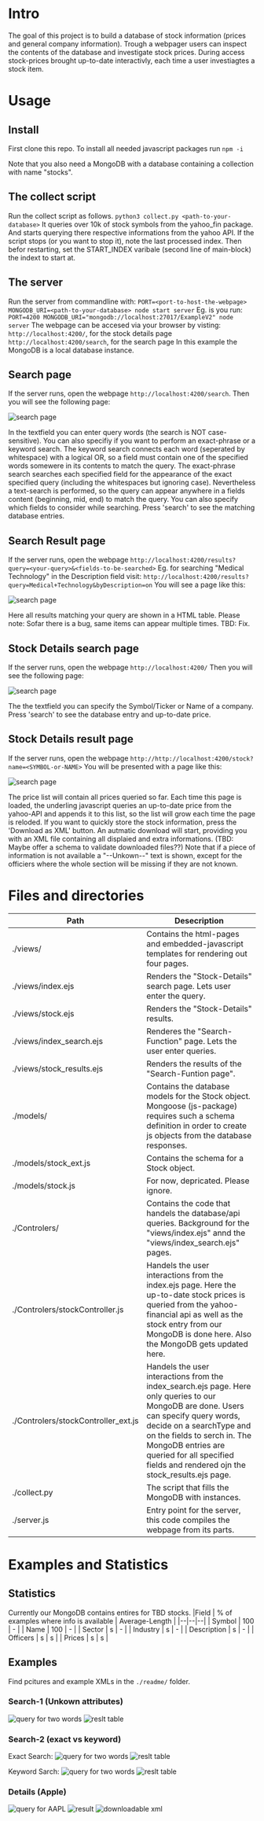 # Intro
The goal of this project is to build a database of stock information (prices and general company information).
Trough a webpager users can inspect the contents of the database and investigate stock prices.
During access stock-prices brought up-to-date interactivly, each time a user investiagtes a stock item.

# Usage
## Install
First clone this repo.
To install all needed javascript packages run 
``` npm -i ```

Note that you also need a MongoDB with a database containing a collection with name "stocks".

## The collect script
Run the collect script as follows.
```python3 collect.py <path-to-your-database>```
It queries over 10k of stock symbols from the yahoo_fin package.
And starts querying there respective informations from the yahoo API. 
If the script stops (or you want to stop it), note the last processed index.
Then befor restarting, set the START_INDEX varibale (second line of main-block) the indext to start at.

## The server
Run the server from commandline with:
```PORT=<port-to-host-the-webpage> MONGODB_URI=<path-to-your-database> node start server```
Eg. is you run:
```PORT=4200 MONGODB_URI="mongodb://localhost:27017/ExampleV2" node server```
The webpage can be accesed via your browser by visting: 
`http://localhost:4200/`, for the stock details page
`http://localhost:4200/search`, for the search page
In this example the MongoDB is a local database instance.
    
## Search page
If the server runs, open the webpage `http://localhost:4200/search`.
Then you will see the following page:

![search page](./readme/search_index.png)

In the textfield you can enter query words (the search is NOT case-sensitive).
You can also specifiy if you want to perform an exact-phrase or a keyword search.
The keyword search connects each word (seperated by whitespace) with a logical OR,
so a field must contain one of the specified words somewere in its contents to match the query.
The exact-phrase search searches each specified field for the appearance of the exact specified query (including the whitespaces but ignoring case).
Nevertheless a text-search is performed, so the query can appear anywhere in a fields content (beginning, mid, end) to match the query.
You can also specify which fields to consider while searching.
Press 'search' to see the matching database entries.

## Search Result page
If the server runs, open the webpage `http://localhost:4200/results?query=<your-query>&<fields-to-be-searched>`
Eg. for searching "Medical Technology" in the Description field visit: `http://localhost:4200/results?query=Medical+Technology&byDescription=on`
You will see a page like this:

![search page](./readme/search_results.png)

Here all results matching your query are shown in a HTML table.
Please note: Sofar there is a bug, same items can appear multiple times. TBD: Fix.

## Stock Details search page
If the server runs, open the webpage `http://localhost:4200/`
Then you will see the following page:

![search page](./readme/details_index.png)

The the textfield you can specify the Symbol/Ticker or Name of a company.
Press 'search' to see the database entry and up-to-date price.

## Stock Details result page
If the server runs, open the webpage `http://http://localhost:4200/stock?name=<SYMBOL-or-NAME>`
You will be presented with a page like this:

![search page](./readme/details_results.png)

The price list will contain all prices queried so far. Each time this page is loaded, the underling javascript queries an up-to-date price from the yahoo-API and appends it to this list, so the list will grow each time the page is reloded.
If you want to quickly store the stock information, press the 'Download as XML' button. An autmatic download will start, providing you with an XML file containing all displaied and extra informations.
(TBD: Maybe offer a schema to validate downloaded files??)
Note that if a piece of information is not available a "--Unkown--" text is shown, except for the officiers where the whole section will be missing if they are not known.

# Files and directories
|Path     | Desecription |
|---|---|
|./views/ | Contains the html-pages and embedded-javascript templates for rendering out four pages. |
./views/index.ejs | Renders the "Stock-Details" search page. Lets user enter the query.
./views/stock.ejs | Renders the "Stock-Details" results.
./views/index_search.ejs | Renderes the "Search-Function" page. Lets the user enter queries.
./views/stock_results.ejs | Renders the results of the "Search-Funtion page".
./models/ | Contains the database models for the Stock object. Mongoose (js-package) requires such a schema definition in order to create js objects from the database responses.
./models/stock_ext.js | Contains the schema for a Stock object.
./models/stock.js | For now, depricated. Please ignore.
./Controlers/ | Contains the code that handels the database/api queries. Background for the "views/index.ejs" annd the "views/index_search.ejs" pages.
./Controlers/stockController.js | Handels the user interactions from the index.ejs page. Here the up-to-date stock prices is queried from the yahoo-financial api as well as the stock entry from our MongoDB is done here. Also the MongoDB gets updated here.
./Controlers/stockController_ext.js | Handels the user interactions from the index_search.ejs page. Here only queries to our MongoDB are done. Users can specify query words, decide on a searchType and on the fields to serch in. The MongoDB entries are queried for all specified fields and rendered ojn the stock_results.ejs page.
./collect.py | The script that fills the MongoDB with instances.
./server.js | Entry point for the server, this code compiles the webpage from its parts.
	
# Examples and Statistics
## Statistics 
Currently our MongoDB contains entires for TBD stocks.
|Field | % of examples where info is available | Average-Length |
|--|--|--|
| Symbol      | 100 | - |
| Name        | 100 | - |
| Sector      | s | - |
| Industry    | s | - |
| Description | s | - |
| Officers    | s | s |
| Prices      | s | s |

## Examples
Find pcitures and example XMLs in the `./readme/` folder.
### Search-1 (Unkown attributes)
![query for two words](./readme/query-1.png)
![reslt table](./readme/results-1.png)

### Search-2 (exact vs keyword)
Exact Search:
![query for two words](./readme/query-exact.png)
![reslt table](./readme/result-exact.png)

Keyword Sarch:
![query for two words](./readme/query-keywords.png)
![reslt table](./readme/results-keywords.png)

### Details (Apple)
![query for AAPL](./readme/details-query.png)
![result](./readme/details-result.png)
![downloadable xml](./readme/details-xml.png)

